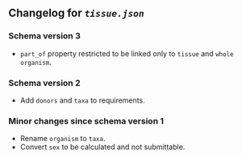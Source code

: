 ## Changelog for *`tissue.json`*

### Schema version 3

* `part_of` property restricted to be linked only to `tissue` and `whole organism`.

### Schema version 2

* Add `donors` and `taxa` to requirements.

### Minor changes since schema version 1

* Rename `organism` to `taxa`.
* Convert `sex` to be calculated and not submittable.
